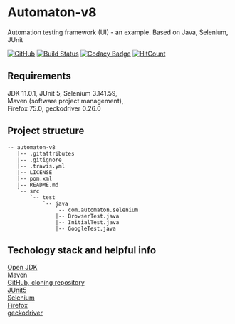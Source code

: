# Automaton-v8

Automation testing framework (UI) - an example. Based on Java, Selenium, JUnit

[![GitHub](https://img.shields.io/github/license/mashape/apistatus.svg)](https://github.com/BurhanH/automaton-v8/blob/master/LICENSE)
[![Build Status](https://travis-ci.org/BurhanH/automaton-v8.svg?branch=master)](https://travis-ci.org/BurhanH/automaton-v8)
[![Codacy Badge](https://api.codacy.com/project/badge/Grade/89eea4372b734050be9a1e958879db6a)](https://app.codacy.com/app/BurhanH/automaton-v8?utm_source=github.com&utm_medium=referral&utm_content=BurhanH/automaton-v8&utm_campaign=Badge_Grade_Dashboard)
[![HitCount](http://hits.dwyl.com/BurhanH/automaton-v8.svg)](http://hits.dwyl.com/BurhanH/automaton-v8)


## Requirements
JDK 11.0.1, JUnit 5, Selenium 3.141.59, <br>
Maven (software project management), <br>
Firefox 75.0, geckodriver 0.26.0 <br>

## Project structure
```text
-- automaton-v8
   |-- .gitattributes
   |-- .gitignore
   |-- .travis.yml
   |-- LICENSE
   |-- pom.xml
   |-- README.md
   `-- src
       `-- test
           `-- java
               `-- com.automaton.selenium
               |-- BrowserTest.java
               |-- InitialTest.java
               |-- GoogleTest.java
```

## Techology stack and helpful info
[Open JDK](https://openjdk.java.net/) <br>
[Maven](https://maven.apache.org/what-is-maven.html) <br>
[GitHub, cloning repository](https://help.github.com/en/github/creating-cloning-and-archiving-repositories/cloning-a-repository) <br>
[JUnit5](https://junit.org/junit5/) <br>
[Selenium](https://www.selenium.dev/documentation/en/) <br>
[Firefox](https://www.mozilla.org/en-US/firefox/) <br>
[geckodriver](https://github.com/mozilla/geckodriver/releases) <br>
